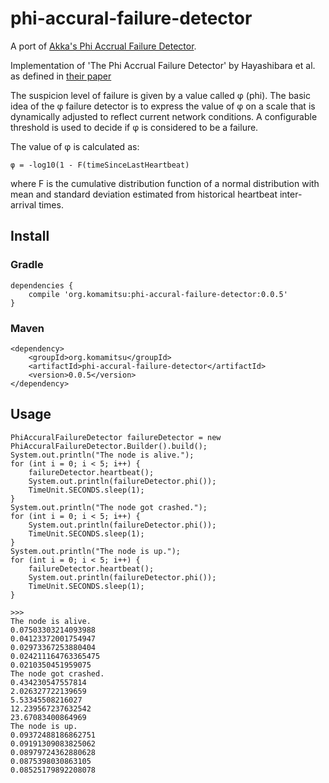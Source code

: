 # phi-accural-failure-detector
A port of [Akka's Phi Accrual Failure Detector](https://github.com/akka/akka/blob/master/akka-remote/src/main/scala/akka/remote/PhiAccrualFailureDetector.scala).

Implementation of 'The Phi Accrual Failure Detector' by Hayashibara et al. as defined in [their paper](http://ddg.jaist.ac.jp/pub/HDY+04.pdf)

The suspicion level of failure is given by a value called φ (phi). The basic idea of the φ failure detector is to express the value of φ on a scale that is dynamically adjusted to reflect current network conditions. A configurable threshold is used to decide if φ is considered to be a failure.

The value of φ is calculated as:

    φ = -log10(1 - F(timeSinceLastHeartbeat)

where F is the cumulative distribution function of a normal distribution with mean and standard deviation estimated from historical heartbeat inter-arrival times.

## Install

### Gradle

    dependencies {
        compile 'org.komamitsu:phi-accural-failure-detector:0.0.5'
    }

### Maven

    <dependency>
        <groupId>org.komamitsu</groupId>
        <artifactId>phi-accural-failure-detector</artifactId>
        <version>0.0.5</version>
    </dependency>
 
 
## Usage
 
    PhiAccuralFailureDetector failureDetector = new PhiAccuralFailureDetector.Builder().build();
    System.out.println("The node is alive.");
    for (int i = 0; i < 5; i++) {
        failureDetector.heartbeat();
        System.out.println(failureDetector.phi());
        TimeUnit.SECONDS.sleep(1);
    }
    System.out.println("The node got crashed.");
    for (int i = 0; i < 5; i++) {
        System.out.println(failureDetector.phi());
        TimeUnit.SECONDS.sleep(1);
    }
    System.out.println("The node is up.");
    for (int i = 0; i < 5; i++) {
        failureDetector.heartbeat();
        System.out.println(failureDetector.phi());
        TimeUnit.SECONDS.sleep(1);
    }

    >>>
    The node is alive.
    0.07503303214093988
    0.04123372001754947
    0.02973367253880404
    0.024211164763365475
    0.0210350451959075
    The node got crashed.
    0.434230547557814
    2.026327722139659
    5.53345508216027
    12.239567237632542
    23.67083400864969
    The node is up.
    0.09372488186862751
    0.09191309083825062
    0.08979724362880628
    0.0875398030863105
    0.08525179892208078
